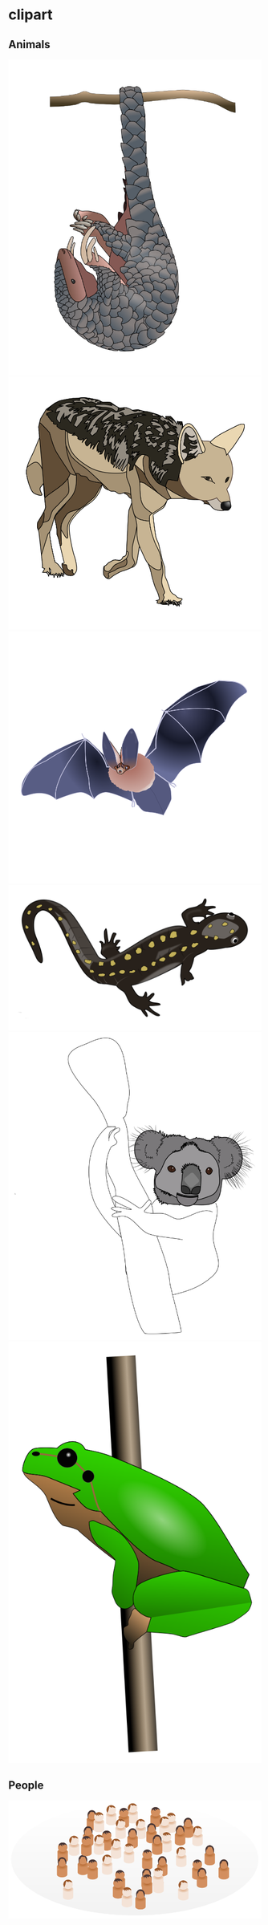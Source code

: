 # clipart

## Animals

![](animals/pangolin.svg)
![](animals/jackal.svg)
![](animals/bat.svg)
![](animals/salamander.svg)
![](animals/koala.svg)
![](animals/frog.svg)

## People

![](people/crowd.svg)
